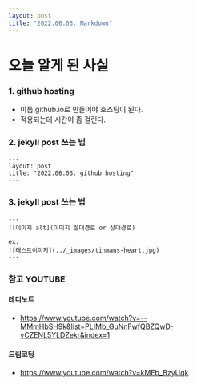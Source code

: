 ```yaml
---
layout: post
title: "2022.06.03. Markdown"
---
```











# 오늘 알게 된 사실

### 1. github hosting

- 이름.github.io로 만들어야 호스팅이 된다.
- 적용되는데 시간이 좀 걸린다.

### 2. jekyll post 쓰는 법
```
---
layout: post
title: "2022.06.03. github hosting"
---
```
### 3. jekyll post 쓰는 법
```
---
![이미지 alt](이미지 절대경로 or 상대경로)

ex.
![테스트이미지](../_images/tinmans-heart.jpg)
---
```

### 참고 YOUTUBE
#### 테디노트
- https://www.youtube.com/watch?v=--MMmHbSH9k&list=PLIMb_GuNnFwfQBZQwD-vCZENL5YLDZekr&index=1

#### 드림코딩
- https://www.youtube.com/watch?v=kMEb_BzyUqk


